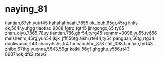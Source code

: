 # naying_81
tiantian,67yh,yutrt45
hahahahhaah,7855
ok_iouh,65gr,45rg
links ok,564r.yuhgg
tiaotiao.9088,fgtrd,fgt45
jinrgongx,65,ty65
zhan_oiyu,7865,78uy
tiantian.786,ghr54,tyrg45
senmm+0098,yu55,ty656
meishenm,45rg,yuh54
jkjk_jfff,56tg
aishi,rte44,ty54
panguan,56tg,rtg34
duoliwunai,rt43
shaoyihshs,tr4
fannaochhu_878
shif_098
tiantian,tyrf43
zhibo,67thg
yuenna,5643,56gr
kojkii,56gf
ghgghu,y556,rt43
8907hok,dfs2,rtew2
